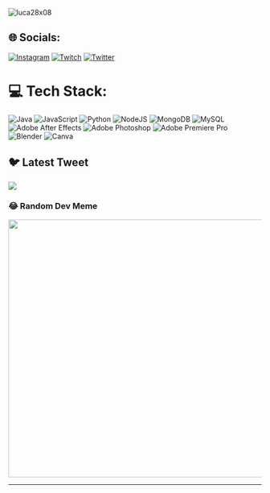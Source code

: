 <p align="left"> <img src="https://komarev.com/ghpvc/?username=luca28x08&label=Profile%20views&color=0e75b6&style=flat" alt="luca28x08" /> </p>

## 🌐 Socials:
[![Instagram](https://img.shields.io/badge/Instagram-%23E4405F.svg?logo=Instagram&logoColor=white)](https://instagram.com/Luca28_08) [![Twitch](https://img.shields.io/badge/Twitch-%239146FF.svg?logo=Twitch&logoColor=white)](https://twitch.tv/Luca28_08) [![Twitter](https://img.shields.io/badge/Twitter-%231DA1F2.svg?logo=Twitter&logoColor=white)](https://twitter.com/Luca28x08 ) 

# 💻 Tech Stack:
![Java](https://img.shields.io/badge/java-%23ED8B00.svg?style=for-the-badge&logo=java&logoColor=white) ![JavaScript](https://img.shields.io/badge/javascript-%23323330.svg?style=for-the-badge&logo=javascript&logoColor=%23F7DF1E) ![Python](https://img.shields.io/badge/python-3670A0?style=for-the-badge&logo=python&logoColor=ffdd54) ![NodeJS](https://img.shields.io/badge/node.js-6DA55F?style=for-the-badge&logo=node.js&logoColor=white) ![MongoDB](https://img.shields.io/badge/MongoDB-%234ea94b.svg?style=for-the-badge&logo=mongodb&logoColor=white) ![MySQL](https://img.shields.io/badge/mysql-%2300f.svg?style=for-the-badge&logo=mysql&logoColor=white) ![Adobe After Effects](https://img.shields.io/badge/Adobe%20After%20Effects-9999FF.svg?style=for-the-badge&logo=Adobe%20After%20Effects&logoColor=white) ![Adobe Photoshop](https://img.shields.io/badge/adobephotoshop-%2331A8FF.svg?style=for-the-badge&logo=adobephotoshop&logoColor=white) ![Adobe Premiere Pro](https://img.shields.io/badge/Adobe%20Premiere%20Pro-9999FF.svg?style=for-the-badge&logo=Adobe%20Premiere%20Pro&logoColor=white) ![Blender](https://img.shields.io/badge/blender-%23F5792A.svg?style=for-the-badge&logo=blender&logoColor=white) ![Canva](https://img.shields.io/badge/Canva-%2300C4CC.svg?style=for-the-badge&logo=Canva&logoColor=white)

## 🐦 Latest Tweet
[![](https://gtce.itsvg.in/api?username=Luca28x08&theme=ayu-mirage&icon=sun )](https://github.com/VishwaGauravIn/github-twitter-card-embed)

### 😂 Random Dev Meme
<img src="https://rm.up.railway.app/" width="512px"/>

---
